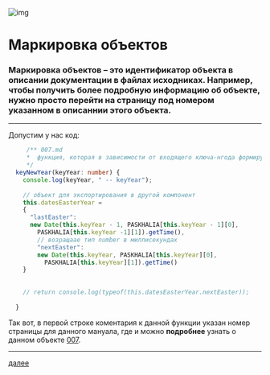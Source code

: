 ![img](https://3.bp.blogspot.com/-HDKF6GDcMD8/Xc6QlUbBDzI/AAAAAAAAElo/M3yn9nHMQ8ISeoisPgXeJOnqq9vKf1cNgCK4BGAYYCw/s400/apr.png
)
# **Маркировка объектов**
### Маркировка объектов – это идентификатор объекта в описании документации в файлах исходниках. Например, чтобы получить более подробную информацию об объекте, нужно просто перейти на страницу под номером указанном в описаннии этого объекта.
---

Допустим у нас код:

```ts
     /** 007.md
     *  функция, которая в зависимости от входящего ключа-нгода формирует две даты Пасх
     */
  keyNewYear(keyYear: number) {
    console.log(keyYear, " -- keyYear");
    
    // объект для экспортирования в другой компонент
    this.datesEasterYear =
    {
      "lastEaster":
      new Date(this.keyYear - 1, PASKHALIA[this.keyYear - 1][0],
        PASKHALIA[this.keyYear -1][1]).getTime(),
        // возращаае тип number в миллисекундах
        "nextEaster":
        new Date(this.keyYear, PASKHALIA[this.keyYear][0],
          PASKHALIA[this.keyYear][1]).getTime()
    }
    
    
    // return console.log(typeof(this.datesEasterYear.nextEaster));
    
  }

```

Так вот, в первой строке коментария к данной функции указан номер страницы для данного мануала, где и можно **подробнее** узнать о данном объекте [007](007.html).





---

[далее](001.html)
